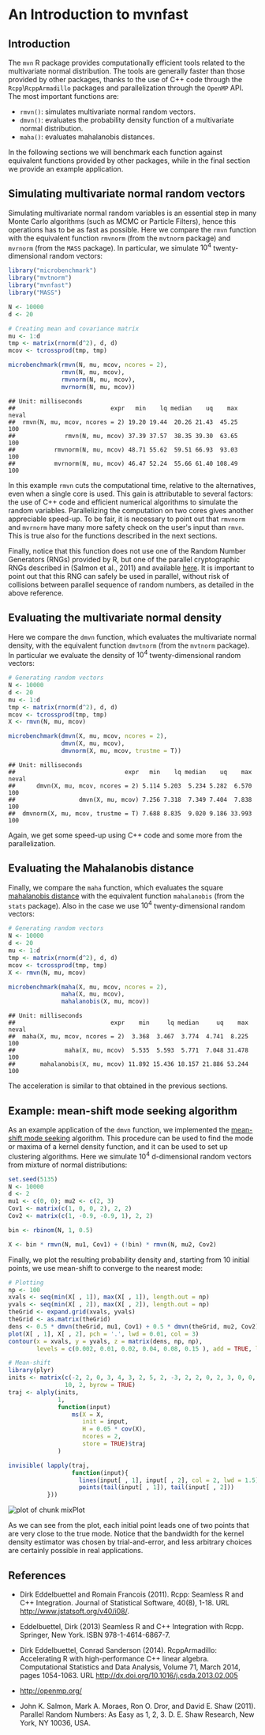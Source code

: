 
<!--
%\VignetteEngine{knitr::docco_linear}
%\VignetteIndexEntry{synlik_vignette}
-->
  
An Introduction to **mvnfast**
=======================================
  




Introduction
------------
  
The `mvn` R package provides computationally efficient tools related to the multivariate normal distribution. 
The tools are generally faster than those provided by other packages, thanks to the use of C++ code through the 
`Rcpp`\\`RcppArmadillo` packages and parallelization through the `OpenMP` API. The most important functions are:
- `rmvn()`: simulates multivariate normal random vectors.
- `dmvn()`: evaluates the probability density function of a multivariate normal distribution.  
- `maha()`: evaluates mahalanobis distances.

In the following sections we will benchmark each function against equivalent functions provided by other packages, while in the final section we provide an example application.


Simulating multivariate normal random vectors
----------------------------
  
Simulating multivariate normal random variables is an essential step in many Monte Carlo algorithms (such as MCMC or Particle Filters),
 hence this operations has to be as fast as possible. Here we compare the `rmvn` function with the equivalent function `rmvnorm` 
(from the `mvtnorm` package) and `mvrnorm` (from the `MASS` package). In particular, we simulate $10^4$ twenty-dimensional random vectors:

```r
library("microbenchmark")
library("mvtnorm")
library("mvnfast")
library("MASS")

N <- 10000
d <- 20

# Creating mean and covariance matrix
mu <- 1:d
tmp <- matrix(rnorm(d^2), d, d)
mcov <- tcrossprod(tmp, tmp)

microbenchmark(rmvn(N, mu, mcov, ncores = 2),
               rmvn(N, mu, mcov),
               rmvnorm(N, mu, mcov),
               mvrnorm(N, mu, mcov))
```

```
## Unit: milliseconds
##                           expr   min    lq median    uq    max neval
##  rmvn(N, mu, mcov, ncores = 2) 19.20 19.44  20.26 21.43  45.25   100
##              rmvn(N, mu, mcov) 37.39 37.57  38.35 39.30  63.65   100
##           rmvnorm(N, mu, mcov) 48.71 55.62  59.51 66.93  93.03   100
##           mvrnorm(N, mu, mcov) 46.47 52.24  55.66 61.40 108.49   100
```


In this example `rmvn` cuts the computational time, relative to the alternatives, even when a single core is used. This gain is attributable to several factors: the use of C++ code and efficient numerical algorithms to simulate the random variables. Parallelizing the computation on two cores gives another appreciable speed-up. To be fair, it is necessary to point out that `rmvnorm` and `mvrnorm` have many more safety check on the user's input than `rmvn`. This is true also for the functions described in the next sections.

Finally, notice that this function does not use one of the Random Number Generators (RNGs) provided by R, but one 
of the parallel cryptographic RNGs described in (Salmon et al., 2011) and available [here](http://www.sitmo.com/article/parallel-random-number-generator-in-c/). It is important to point out that this RNG can safely be used in parallel, without risk of collisions between parallel sequence of random numbers, as detailed in the above reference.

Evaluating the multivariate normal density
----------------------------

Here we compare the `dmvn` function, which evaluates the multivariate normal density,  with the equivalent function `dmvtnorm` (from the `mvtnorm` package). 
In particular we evaluate the density of $10^4$ twenty-dimensional random vectors:

```r
# Generating random vectors 
N <- 10000
d <- 20
mu <- 1:d
tmp <- matrix(rnorm(d^2), d, d)
mcov <- tcrossprod(tmp, tmp)
X <- rmvn(N, mu, mcov)

microbenchmark(dmvn(X, mu, mcov, ncores = 2),
               dmvn(X, mu, mcov),
               dmvnorm(X, mu, mcov, trustme = T))
```

```
## Unit: milliseconds
##                               expr   min    lq median    uq    max neval
##      dmvn(X, mu, mcov, ncores = 2) 5.114 5.203  5.234 5.282  6.570   100
##                  dmvn(X, mu, mcov) 7.256 7.318  7.349 7.404  7.838   100
##  dmvnorm(X, mu, mcov, trustme = T) 7.688 8.835  9.020 9.186 33.993   100
```

Again, we get some speed-up using C++ code and some more from the parallelization.

Evaluating the Mahalanobis distance
----------------------------

Finally, we compare the `maha` function, which evaluates the square [mahalanobis distance](http://en.wikipedia.org/wiki/Mahalanobis_distance) with the equivalent function `mahalanobis` (from the `stats` package). 
Also in the case we use $10^4$ twenty-dimensional random vectors:

```r
# Generating random vectors 
N <- 10000
d <- 20
mu <- 1:d
tmp <- matrix(rnorm(d^2), d, d)
mcov <- tcrossprod(tmp, tmp)
X <- rmvn(N, mu, mcov)

microbenchmark(maha(X, mu, mcov, ncores = 2),
               maha(X, mu, mcov),
               mahalanobis(X, mu, mcov))
```

```
## Unit: milliseconds
##                           expr    min     lq median     uq    max neval
##  maha(X, mu, mcov, ncores = 2)  3.368  3.467  3.774  4.741  8.225   100
##              maha(X, mu, mcov)  5.535  5.593  5.771  7.048 31.478   100
##       mahalanobis(X, mu, mcov) 11.892 15.436 18.157 21.886 53.244   100
```

The acceleration is similar to that obtained in the previous sections.

Example: mean-shift mode seeking algorithm
----------------------------

As an example application of the `dmvn` function, we implemented the [mean-shift mode seeking](http://en.wikipedia.org/wiki/Mean-shift) algorithm.
This procedure can be used to find the mode or maxima of a kernel density function, and it can be used to set up
clustering algorithms. Here we simulate $10^4$ d-dimensional random vectors from mixture of normal distributions: 

```r
set.seed(5135)
N <- 10000
d <- 2
mu1 <- c(0, 0); mu2 <- c(2, 3)
Cov1 <- matrix(c(1, 0, 0, 2), 2, 2)
Cov2 <- matrix(c(1, -0.9, -0.9, 1), 2, 2)

bin <- rbinom(N, 1, 0.5)

X <- bin * rmvn(N, mu1, Cov1) + (!bin) * rmvn(N, mu2, Cov2)
```

Finally, we plot the resulting probability density and, starting from 10 initial points,  we use mean-shift to converge to the nearest mode:

```r
# Plotting
np <- 100
xvals <- seq(min(X[ , 1]), max(X[ , 1]), length.out = np)
yvals <- seq(min(X[ , 2]), max(X[ , 2]), length.out = np)
theGrid <- expand.grid(xvals, yvals) 
theGrid <- as.matrix(theGrid)
dens <- 0.5 * dmvn(theGrid, mu1, Cov1) + 0.5 * dmvn(theGrid, mu2, Cov2)
plot(X[ , 1], X[ , 2], pch = '.', lwd = 0.01, col = 3)
contour(x = xvals, y = yvals, z = matrix(dens, np, np),
        levels = c(0.002, 0.01, 0.02, 0.04, 0.08, 0.15 ), add = TRUE, lwd = 2)

# Mean-shift
library(plyr)
inits <- matrix(c(-2, 2, 0, 3, 4, 3, 2, 5, 2, -3, 2, 2, 0, 2, 3, 0, 0, -4, -2, 6), 
                10, 2, byrow = TRUE)
traj <- alply(inits,
              1,
              function(input)
                  ms(X = X, 
                     init = input, 
                     H = 0.05 * cov(X), 
                     ncores = 2, 
                     store = TRUE)$traj
              )

invisible( lapply(traj, 
                  function(input){ 
                    lines(input[ , 1], input[ , 2], col = 2, lwd = 1.5)
                    points(tail(input[ , 1]), tail(input[ , 2]))
           }))
```

<img src="figure/mixPlot.png" title="plot of chunk mixPlot" alt="plot of chunk mixPlot" style="display:block; margin: auto" style="display: block; margin: auto;" />

As we can see from the plot, each initial point leads one of two points that are very close to the true mode. Notice that the bandwidth for the kernel density estimator was chosen by trial-and-error, and less arbitrary choices are certainly possible in real applications. 
 
References
----------------------------
  
  * Dirk Eddelbuettel and Romain Francois (2011). Rcpp: Seamless R and C++ Integration. Journal of Statistical Software, 40(8),
  1-18. URL http://www.jstatsoft.org/v40/i08/.
  
  * Eddelbuettel, Dirk (2013) Seamless R and C++ Integration with Rcpp. Springer, New York. ISBN 978-1-4614-6867-7.
  
  *  Dirk Eddelbuettel, Conrad Sanderson (2014). RcppArmadillo: Accelerating R with high-performance C++ linear algebra. Computational
  Statistics and Data Analysis, Volume 71, March 2014, pages 1054-1063. URL http://dx.doi.org/10.1016/j.csda.2013.02.005

  * http://openmp.org/
  
  * John K. Salmon, Mark A. Moraes, Ron O. Dror, and David E. Shaw (2011). Parallel Random Numbers: As Easy as 1, 2, 3.
    D. E. Shaw Research, New York, NY 10036, USA.

















